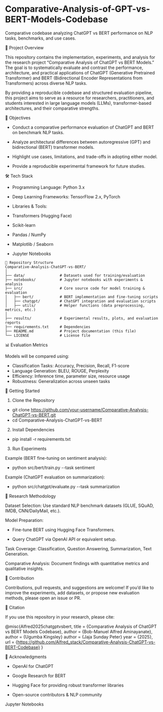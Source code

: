 # Comparative-Analysis-of-GPT-vs-BERT-Models-Codebase
Comparative codebase analyzing ChatGPT vs BERT performance on NLP tasks, benchmarks, and use cases.


📌 Project Overview

This repository contains the implementation, experiments, and analysis for the research project “Comparative Analysis of ChatGPT vs BERT Models.”
The goal is to systematically evaluate and contrast the performance, architecture, and practical applications of ChatGPT (Generative Pretrained Transformer) and BERT (Bidirectional Encoder Representations from Transformers) across diverse NLP tasks.

By providing a reproducible codebase and structured evaluation pipeline, this project aims to serve as a resource for researchers, practitioners, and students interested in large language models (LLMs), transformer-based architectures, and their comparative strengths.

🎯 Objectives

- Conduct a comparative performance evaluation of ChatGPT and BERT on benchmark NLP tasks.

- Analyze architectural differences between autoregressive (GPT) and bidirectional (BERT) transformer models.

- Highlight use cases, limitations, and trade-offs in adopting either model.

- Provide a reproducible experimental framework for future studies.

🛠️ Tech Stack

- Programming Language: Python 3.x

- Deep Learning Frameworks: TensorFlow 2.x, PyTorch

- Libraries & Tools:

- Transformers (Hugging Face)

- Scikit-learn

- Pandas / NumPy

- Matplotlib / Seaborn

- Jupyter Notebooks

```
📂 Repository Structure
Comparative-Analysis-ChatGPT-vs-BERT/
│
├── data/                # Datasets used for training/evaluation
├── notebooks/           # Jupyter notebooks with experiments & analysis
├── src/                 # Core source code for model training & evaluation
│   ├── bert/            # BERT implementation and fine-tuning scripts
│   ├── chatgpt/         # ChatGPT integration and evaluation scripts
│   ├── utils/           # Helper functions (data preprocessing, metrics, etc.)
│
├── results/             # Experimental results, plots, and evaluation reports
├── requirements.txt     # Dependencies
├── README.md            # Project documentation (this file)
└── LICENSE              # License file
```
📊 Evaluation Metrics

Models will be compared using:

- Classification Tasks: Accuracy, Precision, Recall, F1-score
- Language Generation: BLEU, ROUGE, Perplexity
- Efficiency: Inference time, parameter size, resource usage
- Robustness: Generalization across unseen tasks

🚀 Getting Started
1. Clone the Repository
- git clone https://github.com/your-username/Comparative-Analysis-ChatGPT-vs-BERT.git
- cd Comparative-Analysis-ChatGPT-vs-BERT

2. Install Dependencies
- pip install -r requirements.txt

3. Run Experiments

Example (BERT fine-tuning on sentiment analysis):

- python src/bert/train.py --task sentiment

Example (ChatGPT evaluation on summarization):

- python src/chatgpt/evaluate.py --task summarization

📑 Research Methodology

Dataset Selection: Use standard NLP benchmark datasets (GLUE, SQuAD, IMDB, CNN/DailyMail, etc.).

Model Preparation:

  - Fine-tune BERT using Hugging Face Transformers.

  - Query ChatGPT via OpenAI API or equivalent setup.

Task Coverage: Classification, Question Answering, Summarization, Text Generation.

Comparative Analysis: Document findings with quantitative metrics and qualitative insights.


🤝 Contribution

Contributions, pull requests, and suggestions are welcome! If you’d like to improve the experiments, add datasets, or propose new evaluation methods, please open an issue or PR.

📢 Citation

If you use this repository in your research, please cite:

@misc{Alfred2025chatgptvsbert,
  title   = {Comparative Analysis of ChatGPT vs BERT Models Codebase},
  author  = {Bob-Manuel Alfred Aminayanate},
  author  = {Ugumba Kingsley}
  author  = {Jaja Sunday Peter}
  year    = {2025},
  url     = {https://github.com/Alfred_stack/Comparative-Analysis-ChatGPT-vs-BERT-Codebase}
}

🌟 Acknowledgments

- OpenAI for ChatGPT

- Google Research for BERT

- Hugging Face for providing robust transformer libraries

- Open-source contributors & NLP community



Jupyter Notebooks
